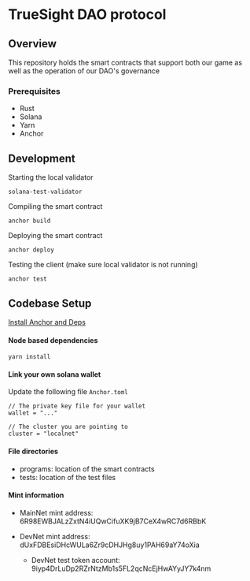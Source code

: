 # TrueSight DAO protocol

## Overview
This repository holds the smart contracts that support both our game as well as the operation of our DAO's governance

### Prerequisites
- Rust
- Solana
- Yarn
- Anchor

## Development
Starting the local validator
```
solana-test-validator
```

Compiling the smart contract
```
anchor build
```

Deploying the smart contract
```
anchor deploy
```

Testing the client (make sure local validator is not running)

```
anchor test
```

## Codebase Setup
[Install Anchor and Deps](https://project-serum.github.io/anchor/getting-started/installation.html#install-rust)

#### Node based dependencies
```
yarn install
```

#### Link your own solana wallet
Update the following file ```Anchor.toml``` 

```
// The private key file for your wallet
wallet = "..."

// The cluster you are pointing to
cluster = "localnet"
```

#### File directories
- programs: location of the smart contracts
- tests: location of the test files


#### Mint information
  - MainNet mint address: 6R98EWBJALzZxtN4iUQwCifuXK9jB7CeX4wRC7d6RBbK

  - DevNet mint address: dUxFDBEsiDHcWULa6Zr9cDHJHg8uy1PAH69aY74oXia
    - DevNet test token account: 9iyp4DrLuDp2RZrNtzMb1s5FL2qcNcEjHwAYyJY7k4nm